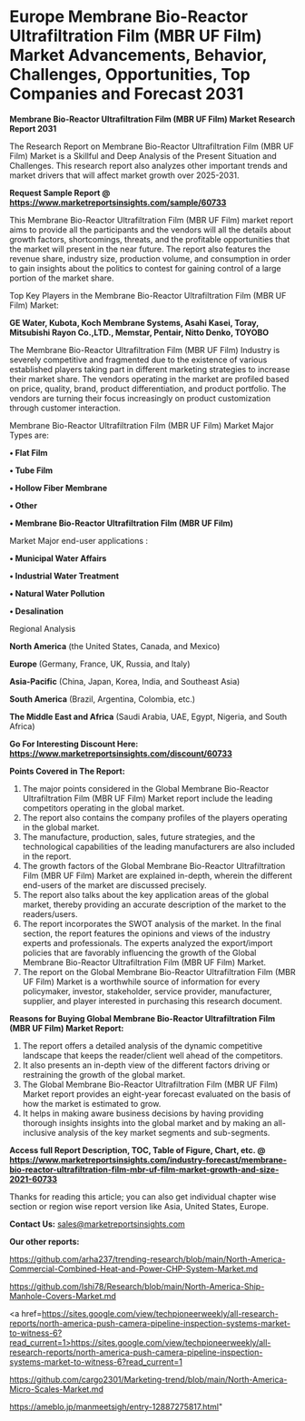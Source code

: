 # Europe Membrane Bio-Reactor Ultrafiltration Film (MBR UF Film) Market Advancements, Behavior, Challenges, Opportunities, Top Companies and Forecast 2031

<strong>Membrane Bio-Reactor Ultrafiltration Film (MBR UF Film) Market Research Report 2031</strong>

The Research Report on Membrane Bio-Reactor Ultrafiltration Film (MBR UF Film) Market is a Skillful and Deep Analysis of the Present Situation and Challenges. This research report also analyzes other important trends and market drivers that will affect market growth over 2025-2031.

<strong>Request Sample Report @ <a href=https://www.marketreportsinsights.com/sample/60733>https://www.marketreportsinsights.com/sample/60733</a></strong>

This Membrane Bio-Reactor Ultrafiltration Film (MBR UF Film) market report aims to provide all the participants and the vendors will all the details about growth factors, shortcomings, threats, and the profitable opportunities that the market will present in the near future. The report also features the revenue share, industry size, production volume, and consumption in order to gain insights about the politics to contest for gaining control of a large portion of the market share.

Top Key Players in the Membrane Bio-Reactor Ultrafiltration Film (MBR UF Film) Market:

<strong>GE Water, Kubota, Koch Membrane Systems, Asahi Kasei, Toray, Mitsubishi Rayon Co.,LTD., Memstar, Pentair, Nitto Denko, TOYOBO</strong>

The Membrane Bio-Reactor Ultrafiltration Film (MBR UF Film) Industry is severely competitive and fragmented due to the existence of various established players taking part in different marketing strategies to increase their market share. The vendors operating in the market are profiled based on price, quality, brand, product differentiation, and product portfolio. The vendors are turning their focus increasingly on product customization through customer interaction.

Membrane Bio-Reactor Ultrafiltration Film (MBR UF Film) Market Major Types are:

<strong>• Flat Film

• Tube Film

• Hollow Fiber Membrane

• Other

• Membrane Bio-Reactor Ultrafiltration Film (MBR UF Film)</strong>

Market Major end-user applications :

<strong>• Municipal Water Affairs

• Industrial Water Treatment

• Natural Water Pollution

• Desalination</strong>

Regional Analysis

</u><strong><b>North America</b></strong> (the United States, Canada, and Mexico)

<strong><b>Europe </b></strong>(Germany, France, UK, Russia, and Italy)

<strong><b>Asia-Pacific</b></strong> (China, Japan, Korea, India, and Southeast Asia)

<strong><b>South America</b></strong> (Brazil, Argentina, Colombia, etc.)

<strong><b>The Middle East and Africa</b></strong> (Saudi Arabia, UAE, Egypt, Nigeria, and South Africa)

<strong>Go For Interesting Discount Here: <a href=https://www.marketreportsinsights.com/discount/60733>https://www.marketreportsinsights.com/discount/60733</a></strong>

<strong>Points Covered in The Report:</strong>
<ol>
  <li>The major points considered in the Global Membrane Bio-Reactor Ultrafiltration Film (MBR UF Film) Market report include the leading competitors operating in the global market.</li>
  <li>The report also contains the company profiles of the players operating in the global market.</li>
  <li>The manufacture, production, sales, future strategies, and the technological capabilities of the leading manufacturers are also included in the report.</li>
  <li>The growth factors of the Global Membrane Bio-Reactor Ultrafiltration Film (MBR UF Film) Market are explained in-depth, wherein the different end-users of the market are discussed precisely.</li>
  <li>The report also talks about the key application areas of the global market, thereby providing an accurate description of the market to the readers/users.</li>
  <li>The report incorporates the SWOT analysis of the market. In the final section, the report features the opinions and views of the industry experts and professionals. The experts analyzed the export/import policies that are favorably influencing the growth of the Global Membrane Bio-Reactor Ultrafiltration Film (MBR UF Film) Market.</li>
  <li>The report on the Global Membrane Bio-Reactor Ultrafiltration Film (MBR UF Film) Market is a worthwhile source of information for every policymaker, investor, stakeholder, service provider, manufacturer, supplier, and player interested in purchasing this research document.</li>
</ol>
<strong>Reasons for Buying Global Membrane Bio-Reactor Ultrafiltration Film (MBR UF Film) Market Report:</strong>

<ol>
  <li>The report offers a detailed analysis of the dynamic competitive landscape that keeps the reader/client well ahead of the competitors.</li>
  <li>It also presents an in-depth view of the different factors driving or restraining the growth of the global market.</li>
  <li>The Global Membrane Bio-Reactor Ultrafiltration Film (MBR UF Film) Market report provides an eight-year forecast evaluated on the basis of how the market is estimated to grow.</li>
  <li>It helps in making aware business decisions by having providing thorough insights insights into the global market and by making an all-inclusive analysis of the key market segments and sub-segments.</li>
</ol>
<strong>Access full Report Description, TOC, Table of Figure, Chart, etc. @ <a href=https://www.marketreportsinsights.com/industry-forecast/membrane-bio-reactor-ultrafiltration-film-mbr-uf-film-market-growth-and-size-2021-60733>https://www.marketreportsinsights.com/industry-forecast/membrane-bio-reactor-ultrafiltration-film-mbr-uf-film-market-growth-and-size-2021-60733</a></strong>


Thanks for reading this article; you can also get individual chapter wise section or region wise report version like Asia, United States, Europe.

<strong>Contact Us:</strong>
sales@marketreportsinsights.com

<strong>Our other reports:</strong>

<a href=https://github.com/arha237/trending-research/blob/main/North-America-Commercial-Combined-Heat-and-Power-CHP-System-Market.md>https://github.com/arha237/trending-research/blob/main/North-America-Commercial-Combined-Heat-and-Power-CHP-System-Market.md</a>

<a href=https://github.com/Ishi78/Research/blob/main/North-America-Ship-Manhole-Covers-Market.md>https://github.com/Ishi78/Research/blob/main/North-America-Ship-Manhole-Covers-Market.md</a>

<a href=https://sites.google.com/view/techpioneerweekly/all-research-reports/north-america-push-camera-pipeline-inspection-systems-market-to-witness-6?read_current=1>https://sites.google.com/view/techpioneerweekly/all-research-reports/north-america-push-camera-pipeline-inspection-systems-market-to-witness-6?read_current=1</a>

<a href=https://github.com/cargo2301/Marketing-trend/blob/main/North-America-Micro-Scales-Market.md>https://github.com/cargo2301/Marketing-trend/blob/main/North-America-Micro-Scales-Market.md</a>

<a href=https://ameblo.jp/manmeetsigh/entry-12887275817.html>https://ameblo.jp/manmeetsigh/entry-12887275817.html</a>"
